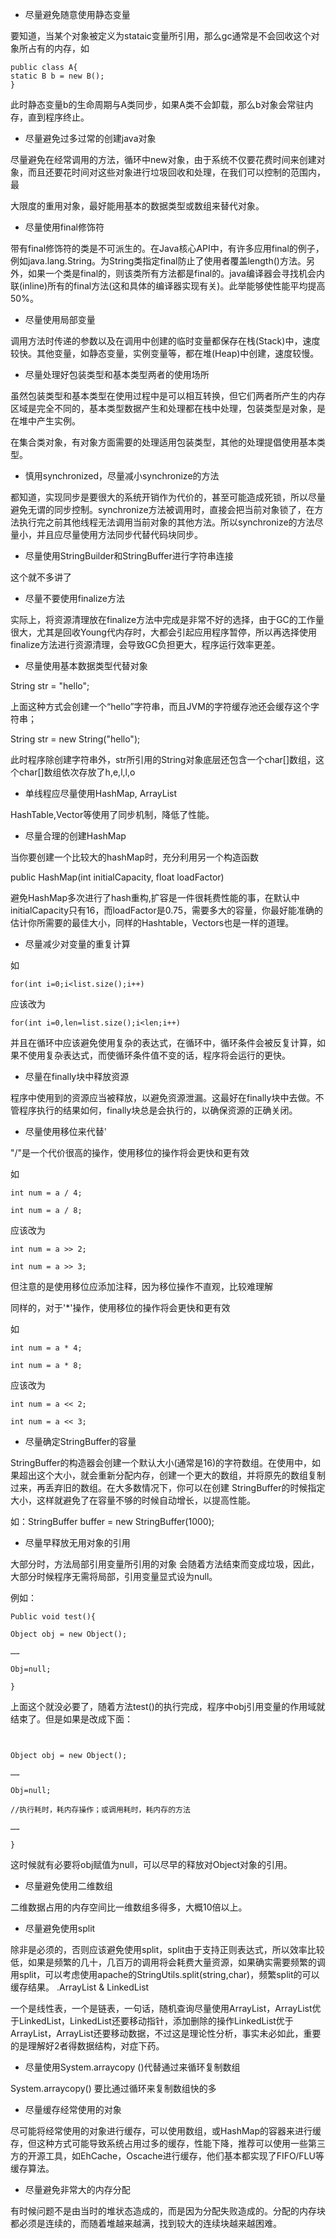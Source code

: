 

- 尽量避免随意使用静态变量 

要知道，当某个对象被定义为stataic变量所引用，那么gc通常是不会回收这个对象所占有的内存，如 
```
public class A{ 
static B b = new B(); 
} 
```
此时静态变量b的生命周期与A类同步，如果A类不会卸载，那么b对象会常驻内存，直到程序终止。 

- 尽量避免过多过常的创建java对象 

尽量避免在经常调用的方法，循环中new对象，由于系统不仅要花费时间来创建对象，而且还要花时间对这些对象进行垃圾回收和处理，在我们可以控制的范围内，最 

大限度的重用对象，最好能用基本的数据类型或数组来替代对象。 

- 尽量使用final修饰符 

带有final修饰符的类是不可派生的。在Java核心API中，有许多应用final的例子，例如java.lang.String。为String类指定final防止了使用者覆盖length()方法。另外，如果一个类是final的，则该类所有方法都是final的。java编译器会寻找机会内联(inline)所有的final方法(这和具体的编译器实现有关)。此举能够使性能平均提高50%。 


- 尽量使用局部变量 

调用方法时传递的参数以及在调用中创建的临时变量都保存在栈(Stack)中，速度较快。其他变量，如静态变量，实例变量等，都在堆(Heap)中创建，速度较慢。 

- 尽量处理好包装类型和基本类型两者的使用场所 

虽然包装类型和基本类型在使用过程中是可以相互转换，但它们两者所产生的内存区域是完全不同的，基本类型数据产生和处理都在栈中处理，包装类型是对象，是在堆中产生实例。 

在集合类对象，有对象方面需要的处理适用包装类型，其他的处理提倡使用基本类型。 


- 慎用synchronized，尽量减小synchronize的方法 

都知道，实现同步是要很大的系统开销作为代价的，甚至可能造成死锁，所以尽量避免无谓的同步控制。synchronize方法被调用时，直接会把当前对象锁了，在方法执行完之前其他线程无法调用当前对象的其他方法。所以synchronize的方法尽量小，并且应尽量使用方法同步代替代码块同步。 

- 尽量使用StringBuilder和StringBuffer进行字符串连接 

这个就不多讲了 

- 尽量不要使用finalize方法 

实际上，将资源清理放在finalize方法中完成是非常不好的选择，由于GC的工作量很大，尤其是回收Young代内存时，大都会引起应用程序暂停，所以再选择使用finalize方法进行资源清理，会导致GC负担更大，程序运行效率更差。 

- 尽量使用基本数据类型代替对象 

String str = "hello"; 

上面这种方式会创建一个“hello”字符串，而且JVM的字符缓存池还会缓存这个字符串； 

String str = new String("hello"); 

此时程序除创建字符串外，str所引用的String对象底层还包含一个char[]数组，这个char[]数组依次存放了h,e,l,l,o

- 单线程应尽量使用HashMap, ArrayList 

HashTable,Vector等使用了同步机制，降低了性能。 

- 尽量合理的创建HashMap 

当你要创建一个比较大的hashMap时，充分利用另一个构造函数 

public HashMap(int initialCapacity, float loadFactor) 

避免HashMap多次进行了hash重构,扩容是一件很耗费性能的事，在默认中initialCapacity只有16，而loadFactor是0.75，需要多大的容量，你最好能准确的估计你所需要的最佳大小，同样的Hashtable，Vectors也是一样的道理。 

- 尽量减少对变量的重复计算 

如 
```
for(int i=0;i<list.size();i++) 
```
应该改为 
```
for(int i=0,len=list.size();i<len;i++) 
```
并且在循环中应该避免使用复杂的表达式，在循环中，循环条件会被反复计算，如果不使用复杂表达式，而使循环条件值不变的话，程序将会运行的更快。 



- 尽量在finally块中释放资源 

程序中使用到的资源应当被释放，以避免资源泄漏。这最好在finally块中去做。不管程序执行的结果如何，finally块总是会执行的，以确保资源的正确关闭。 

- 尽量使用移位来代替'

"/"是一个代价很高的操作，使用移位的操作将会更快和更有效 

如 
```
int num = a / 4; 

int num = a / 8; 
```
应该改为 
```
int num = a >> 2; 

int num = a >> 3; 
```
但注意的是使用移位应添加注释，因为移位操作不直观，比较难理解 


同样的，对于'*'操作，使用移位的操作将会更快和更有效 

如 
```
int num = a * 4; 

int num = a * 8; 
```
应该改为 
```
int num = a << 2; 

int num = a << 3; 
```


- 尽量确定StringBuffer的容量 

StringBuffer的构造器会创建一个默认大小(通常是16)的字符数组。在使用中，如果超出这个大小，就会重新分配内存，创建一个更大的数组，并将原先的数组复制过来，再丢弃旧的数组。在大多数情况下，你可以在创建 StringBuffer的时候指定大小，这样就避免了在容量不够的时候自动增长，以提高性能。 

如：StringBuffer buffer = new StringBuffer(1000);  


- 尽量早释放无用对象的引用 

大部分时，方法局部引用变量所引用的对象 会随着方法结束而变成垃圾，因此，大部分时候程序无需将局部，引用变量显式设为null。 

例如： 
```
Public void test(){ 

Object obj = new Object(); 

…… 

Obj=null; 

} 
```
上面这个就没必要了，随着方法test()的执行完成，程序中obj引用变量的作用域就结束了。但是如果是改成下面： 
```


Object obj = new Object(); 

…… 

Obj=null; 

//执行耗时，耗内存操作；或调用耗时，耗内存的方法 

…… 

} 
```
这时候就有必要将obj赋值为null，可以尽早的释放对Object对象的引用。 

- 尽量避免使用二维数组 

二维数据占用的内存空间比一维数组多得多，大概10倍以上。


- 尽量避免使用split 

除非是必须的，否则应该避免使用split，split由于支持正则表达式，所以效率比较低，如果是频繁的几十，几百万的调用将会耗费大量资源，如果确实需要频繁的调用split，可以考虑使用apache的StringUtils.split(string,char)，频繁split的可以缓存结果。 
.ArrayList & LinkedList 

一个是线性表，一个是链表，一句话，随机查询尽量使用ArrayList，ArrayList优于LinkedList，LinkedList还要移动指针，添加删除的操作LinkedList优于ArrayList，ArrayList还要移动数据，不过这是理论性分析，事实未必如此，重要的是理解好2者得数据结构，对症下药。 

- 尽量使用System.arraycopy ()代替通过来循环复制数组 

System.arraycopy() 要比通过循环来复制数组快的多 

- 尽量缓存经常使用的对象 

尽可能将经常使用的对象进行缓存，可以使用数组，或HashMap的容器来进行缓存，但这种方式可能导致系统占用过多的缓存，性能下降，推荐可以使用一些第三方的开源工具，如EhCache，Oscache进行缓存，他们基本都实现了FIFO/FLU等缓存算法。 

-  尽量避免非常大的内存分配 

有时候问题不是由当时的堆状态造成的，而是因为分配失败造成的。分配的内存块都必须是连续的，而随着堆越来越满，找到较大的连续块越来越困难。